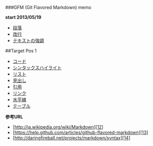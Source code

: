 ###GFM (Git Flavored Markdown) memo

**start 2013/05/19**

* [段落][1]
* [改行][2]
* [テキストの強調][3]

##<a name="9">Target Pos 1

* [コード][4]
* [シンタックスハイライト][5]
* [リスト][6]
* [見出し][7]
* [引用][8]
* [リンク][9]
* [水平線][10]
* [テーブル][11]

**参考URL**

* [http://ja.wikipedia.org/wiki/Markdown][12]
* [https://help.github.com/articles/github-flavored-markdown][13]
* [http://daringfireball.net/projects/markdown/syntax][14]


[1]: https://github.com/non3/markdown-memo/blob/master/markdown.md#1 "段落"
[2]: https://github.com/non3/markdown-memo/blob/master/markdown.md#2 "改行"
[3]: https://github.com/non3/markdown-memo/blob/master/markdown.md#3 "テキストの強調"
[4]: https://github.com/non3/markdown-memo/blob/master/markdown.md#4 "コード"
[5]: https://github.com/non3/markdown-memo/blob/master/markdown.md#5 "シンタックスハイライト"
[6]: https://github.com/non3/markdown-memo/blob/master/markdown.md#6 "リスト"
[7]: https://github.com/non3/markdown-memo/blob/master/markdown.md#7 "見出し"
[8]: https://github.com/non3/markdown-memo/blob/master/markdown.md#8 "引用"
[9]: https://github.com/non3/markdown-memo/blob/master/markdown.md#9 "リンク"
[10]: https://github.com/non3/markdown-memo/blob/master/markdown.md#10 "水平線"
[11]: https://github.com/non3/markdown-memo/blob/master/markdown.md#11 "テーブル"

```











































```

[12]: http://ja.wikipedia.org/wiki/Markdown "wiki markdown"
[13]: https://help.github.com/articles/github-flavored-markdown "github-flavored-markdown"
[14]: http://daringfireball.net/projects/markdown/syntax "Markdown Syntax Documentation"
